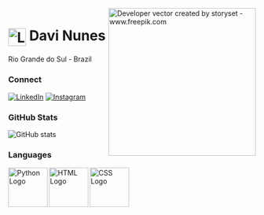 <img align="right" alt="Developer vector created by storyset - www.freepik.com" height="300" src="https://static.vecteezy.com/system/resources/previews/013/089/848/original/purple-lens-flare-png.png">

<h1>
    <img align="center" alt="Logo" width="36px" src="https://www.iconpacks.net/icons/3/free-icon-purple-person-10780.png"></a>
    <span>Davi Nunes</span>
</h1>

<p align="justify"> Rio Grande do Sul - Brazil 

### Connect 

[![LinkedIn](https://img.shields.io/badge/linkedin-0A66C2?style=for-the-badge&logo=linkedin&logoColor=purple&color=black)](https://www.linkedin.com/in/davi-pessoa-nunes-67582a306/)
[![Instagram](https://img.shields.io/badge/Instagram-%23E4405F.svg?style=for-the-badge&logo=Instagram&logoColor=purple&color=black)](https://www.instagram.com/xydavi/)

### GitHub Stats
![GitHub stats](https://github-readme-stats-git-masterrstaa-rickstaa.vercel.app/api?username=xydavi&hide_title=true&show_icons=true&include_all_commits=false&count_private=true&line_height=25&hide=issues&bg_color=000&title_color=FF00F6&text_color=FFF&border_radius=3&border_color=36123c&icon_color=FF00F6&theme=jolly)

### Languages
<img align="left" alt="Python Logo" height="80" src="https://static.vecteezy.com/system/resources/previews/012/697/295/non_2x/3d-python-programming-language-logo-free-png.png"><img align="left" alt="HTML Logo" height="80" src="https://static.vecteezy.com/system/resources/previews/012/697/299/non_2x/stylized-3d-html-logo-design-free-png.png"><img align="left" alt="CSS Logo" height="80" src="https://static.vecteezy.com/system/resources/previews/011/665/094/non_2x/stylized-3d-css-icon-side-view-free-png.png">
